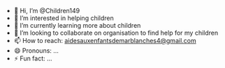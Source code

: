 - 👋 Hi, I’m @Children149
- 👀 I’m interested in helping children 
- 🌱 I’m currently learning more about children 
- 💞️ I’m looking to collaborate on organisation to find help for my children  
- 📫 How to reach: aidesauxenfantsdemarblanches4@gmail.com 
- 😄 Pronouns: ...
- ⚡ Fun fact: ...

<!---
Children149/Children149 is a ✨ special ✨ repository because its `README.md` (this file) appears on your GitHub profile.
You can click the Preview link to take a look at your changes.
--->

